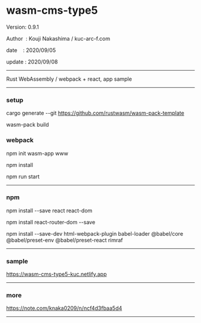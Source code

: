 ﻿# wasm-cms-type5

 Version: 0.9.1

 Author  : Kouji Nakashima / kuc-arc-f.com

 date    : 2020/09/05 

 update : 2020/09/08

***

Rust WebAssembly / webpack + react, app sample

***
### setup

cargo generate --git https://github.com/rustwasm/wasm-pack-template

wasm-pack build

### webpack
npm init wasm-app www

npm install 

npm run start

***
### npm

npm install --save react react-dom

npm install react-router-dom --save

npm install --save-dev html-webpack-plugin babel-loader @babel/core @babel/preset-env @babel/preset-react rimraf

***
### sample

https://wasm-cms-type5-kuc.netlify.app

***
### more

https://note.com/knaka0209/n/ncf4d3fbaa5d4

***

